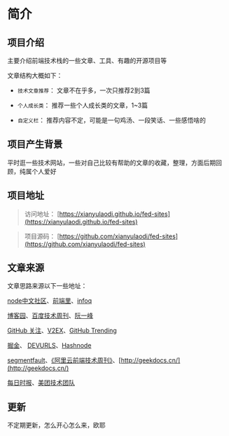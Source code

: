 # 简介


## 项目介绍

  主要介绍前端技术栈的一些文章、工具、有趣的开源项目等

  文章结构大概如下：

  * `技术文章推荐`： 文章不在乎多，一次只推荐2到3篇

  * `个人成长类`： 推荐一些个人成长类的文章，1~3篇

  * `自定义栏`： 推荐内容不定，可能是一句鸡汤、一段笑话、一些感悟啥的


## 项目产生背景

平时逛一些技术网站，一些对自己比较有帮助的文章的收藏，整理，方面后期回顾，纯属个人爱好


## 项目地址

> 访问地址： [https://xianyulaodi.github.io/fed-sites](https://xianyulaodi.github.io/fed-sites)

> 项目源码： [https://github.com/xianyulaodi/fed-sites](https://github.com/xianyulaodi/fed-sites)


## 文章来源

文章思路来源以下一些地址：

[node中文社区](https://cnodejs.org/)、[前端里](http://www.yyyweb.com/)、[infoq](https://www.infoq.cn)

[博客园](https://www.cnblogs.com/)、[百度技术周刊](http://fex.baidu.com/)、[阮一峰](http://www.ruanyifeng.com/blog/)

[GitHub 关注](https://github.com/)、[V2EX](https://www.v2ex.com/)、[GitHub Trending](https://github.com/trending)

[掘金](https://juejin.im/)、 [DEVURLS](https://devurls.com/)、[Hashnode](https://hashnode.com/)

[segmentfault](https://segmentfault.com/)、[《阿里云前端技术周刊》](https://github.com/aliyunfe/weekly)、[http://geekdocs.cn/](http://geekdocs.cn/)

[每日时报](https://wubaiqing.github.io/zaobao/)、[美团技术团队](https://tech.meituan.com/)


## 更新

不定期更新，怎么开心怎么来，欧耶

 


